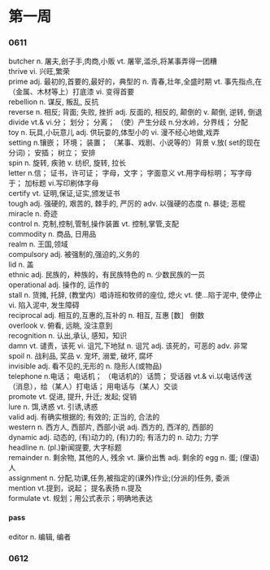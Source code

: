 # 第一周
### 0611
butcher	n. 屠夫,刽子手,肉商,小贩 vt. 屠宰,滥杀,将某事弄得一团糟  
thrive	vi. 兴旺,繁荣  
prime	adj. 最初的,首要的,最好的，典型的 n. 青春,壮年,全盛时期 vt. 事先指点,在（金属、木材等上）打底漆 vi. 变得首要  
rebellion	n. 谋反, 叛乱, 反抗  
reverse	n. 相反; 背面; 失败, 挫折 adj. 反面的, 相反的, 颠倒的 v. 颠倒, 逆转, 倒退  
divide	vt.& vi.分； 划分； 分离； （使）产生分歧 n.分水岭，分界线； 分配  
toy	n. 玩具,小玩意儿 adj. 供玩耍的,体型小的 vi. 漫不经心地做,戏弄  
setting	n.镶嵌； 环境； 装置； （某事、戏剧、小说等的）背景 v.放( set的现在分词)； 安插； 树立； 安排   
spin	n. 旋转, 疾驰 v. 纺织, 旋转, 拉长   
letter	n.信； 证书，许可证； 字母，文字； 字面意义 vt.用字母标明； 写字母于； 加标题 vi.写印刷体字母  
certify	vt. 证明,保证,证实,颁发证书  
tough	adj. 强硬的, 艰苦的, 棘手的, 严厉的 adv. 以强硬的态度 n. 暴徒; 恶棍  
miracle	n. 奇迹  
control	n. 克制,控制,管制,操作装置 vt. 控制,掌管,支配  
commodity	n. 商品, 日用品  
realm	n. 王国,领域  
compulsory	adj. 被强制的,强迫的,义务的  
lid	n. 盖  
ethnic	adj. 民族的，种族的，有民族特色的 n. 少数民族的一员  
operational	adj. 操作的, 运作的  
stall	n. 货摊, 托辞, (教堂内）唱诗班和牧师的座位, 熄火 vt. 使...陷于泥中, 使停止 vi. 陷入泥中, 发生障碍  
reciprocal	adj. 相互的,互惠的,互补的 n. 相互, 互惠 [数］ 倒数  
overlook	v. 俯看, 远眺, 没注意到  
recognition	n. 认出,承认, 感知，知识  
damn	vt. 谴责，该死 vi. 诅咒,下地狱 n. 诅咒 adj. 该死的，可恶的 adv. 非常  
spoil	n. 战利品, 奖品 v. 宠坏, 溺爱, 破坏, 腐坏  
invisible	adj. 看不见的,无形的 n. 隐形人(或物品)  
telephone	n.电话； 电话机； （电话机的）话筒； 受话器 vt.& vi.以电话传送（消息），给（某人）打电话； 用电话与（某人）交谈  
promote	vt. 促进, 提升, 升迁; 发起; 促销  
lure	n. 饵,诱惑 vt. 引诱,诱惑  
valid	adj. 有确实根据的; 有效的; 正当的, 合法的  
western	n. 西方人, 西部片, 西部小说 adj. 西方的, 西洋的, 西部的  
dynamic	adj. 动态的, (有)动力的, (有)力的; 有活力的 n. 动力; 力学  
headline	n. (pl.)新闻提要, 大字标题  
remainder	n. 剩余物, 其他的人, 残余 vt. 廉价出售 adj. 剩余的
egg	n. 蛋; (俚语)人  
assignment	n. 分配,功课,任务,被指定的(课外)作业;(分派的)任务, 委派  
mention	vt.提到，说起； 提名表扬 n.提及  
formulate	vt. 规划；用公式表示；明确地表达  

#### pass
editor	n. 编辑, 编者

### 0612
